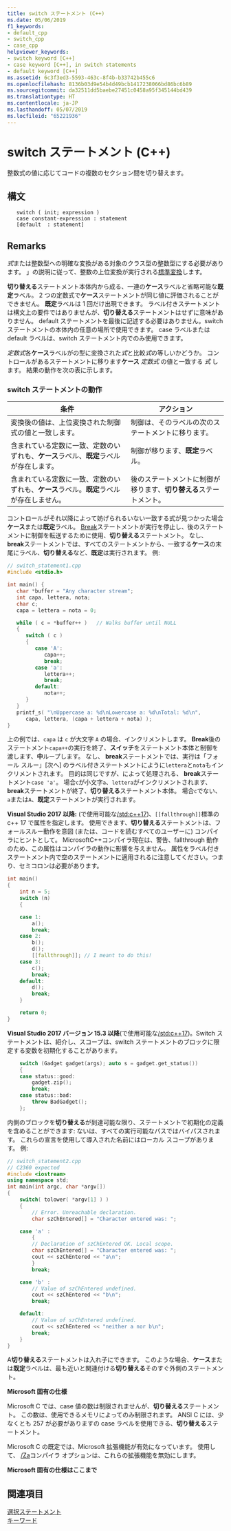 ```yaml
---
title: switch ステートメント (C++)
ms.date: 05/06/2019
f1_keywords:
- default_cpp
- switch_cpp
- case_cpp
helpviewer_keywords:
- switch keyword [C++]
- case keyword [C++], in switch statements
- default keyword [C++]
ms.assetid: 6c3f3ed3-5593-463c-8f4b-b33742b455c6
ms.openlocfilehash: 8136b03d9e54b4d49bcb1417238066bd86bc6b89
ms.sourcegitcommit: da32511dd5baebe27451c0458a95f345144bd439
ms.translationtype: HT
ms.contentlocale: ja-JP
ms.lasthandoff: 05/07/2019
ms.locfileid: "65221936"
---
```

# <a name="switch-statement-c"></a>switch ステートメント (C++)

整数式の値に応じてコードの複数のセクション間を切り替えます。

## <a name="syntax"></a>構文

```
   switch ( init; expression )
   case constant-expression : statement
   [default  : statement]
```

## <a name="remarks"></a>Remarks

*式*または整数型への明確な変換がある対象のクラス型の整数型にする必要があります。 」の説明に従って、整数の上位変換が実行される[標準変換](standard-conversions.md)します。

**切り替える**ステートメント本体内から成る、一連の**ケース**ラベルと省略可能な**既定**ラベル。 2 つの定数式で**ケース**ステートメントが同じ値に評価されることができません。 **既定**ラベルは 1 回だけ出現できます。 ラベル付きステートメントは構文上の要件ではありませんが、**切り替える**ステートメントはせずに意味がありません。   default ステートメントを最後に記述する必要はありません。switch ステートメントの本体内の任意の場所で使用できます。 case ラベルまたは default ラベルは、switch ステートメント内でのみ使用できます。

*定数式*各**ケース**ラベルがの型に変換された*式*と比較*式*の等しいかどうか。 コントロールがあるステートメントに移ります**ケース** *定数式* の値と一致する *式* します。 結果の動作を次の表に示します。

### <a name="switch-statement-behavior"></a>switch ステートメントの動作

|条件|アクション|
|---------------|------------|
|変換後の値は、上位変換された制御式の値と一致します。|制御は、そのラベルの次のステートメントに移ります。|
|含まれている定数に一致、定数のいずれも、**ケース**ラベル、**既定**ラベルが存在します。|制御が移ります、**既定**ラベル。|
|含まれている定数に一致、定数のいずれも、**ケース**ラベル。**既定**ラベルが存在しません。|後のステートメントに制御が移ります、**切り替える**ステートメント。|

コントロールがそれ以降によって妨げられるいない一致する式が見つかった場合**ケース**または**既定**ラベル。 [Break](../cpp/break-statement-cpp.md)ステートメントが実行を停止し、後のステートメントに制御を転送するために使用、**切り替える**ステートメント。 なし、 **break**ステートメントでは、すべてのステートメントから、一致する**ケース**の末尾にラベル、**切り替える**など、**既定**は実行されます。 例:

```cpp
// switch_statement1.cpp
#include <stdio.h>

int main() {
   char *buffer = "Any character stream";
   int capa, lettera, nota;
   char c;
   capa = lettera = nota = 0;

   while ( c = *buffer++ )   // Walks buffer until NULL
   {
      switch ( c )
      {
         case 'A':
            capa++;
            break;
         case 'a':
            lettera++;
            break;
         default:
            nota++;
      }
   }
   printf_s( "\nUppercase a: %d\nLowercase a: %d\nTotal: %d\n",
      capa, lettera, (capa + lettera + nota) );
}
```

上の例では、`capa` は `c` が大文字 `A` の場合、インクリメントします。 **Break**後のステートメント`capa++`の実行を終了、**スイッチ**をステートメント本体と制御を渡します、**中**ループします。 なし、 **break**ステートメントでは、実行は「フォール スルー」[次へ] のラベル付きステートメントにように`lettera`と`nota`もインクリメントされます。 目的は同じですが、によって処理される、 **break**ステートメント`case 'a'`。 場合`c`が小文字`a`、`lettera`がインクリメントされます、 **break**ステートメントが終了、**切り替える**ステートメント本体。 場合`c`でない、`a`または`A`、**既定**ステートメントが実行されます。

**Visual Studio 2017 以降:** (で使用可能な[/std:c++17](../build/reference/std-specify-language-standard-version.md))、`[[fallthrough]]`標準の c++ 17 で属性を指定します。 使用できます、**切り替える**ステートメントは、フォールスルー動作を意図 (または、コードを読むすべてのユーザーに) コンパイラにヒントとして。 MicrosoftC++コンパイラ現在は、警告、fallthrough 動作のため、この属性はコンパイラの動作に影響を与えません。 属性をラベル付きステートメント内で空のステートメントに適用されるに注意してください。つまり、セミコロンは必要があります。

```cpp
int main()
{
    int n = 5;
    switch (n)
    {

    case 1:
        a();
        break;
    case 2:
        b();
        d();
        [[fallthrough]]; // I meant to do this!
    case 3:
        c();
        break;
    default:
        d();
        break;
    }

    return 0;
}
```

**Visual Studio 2017 バージョン 15.3 以降**(で使用可能な[/std:c++17](../build/reference/std-specify-language-standard-version.md))。Switch ステートメントは、紹介し、スコープは、switch ステートメントのブロックに限定する変数を初期化することがあります。

```cpp
    switch (Gadget gadget(args); auto s = gadget.get_status())
    {
    case status::good:
        gadget.zip();
        break;
    case status::bad:
        throw BadGadget();
    };
```

内側のブロックを**切り替える**が到達可能な限り、ステートメントで初期化の定義を含めることができます: ないは、すべての実行可能なパスではバイパスされます。 これらの宣言を使用して導入された名前にはローカル スコープがあります。 例:

```cpp
// switch_statement2.cpp
// C2360 expected
#include <iostream>
using namespace std;
int main(int argc, char *argv[])
{
    switch( tolower( *argv[1] ) )
    {
        // Error. Unreachable declaration.
        char szChEntered[] = "Character entered was: ";

    case 'a' :
        {
        // Declaration of szChEntered OK. Local scope.
        char szChEntered[] = "Character entered was: ";
        cout << szChEntered << "a\n";
        }
        break;

    case 'b' :
        // Value of szChEntered undefined.
        cout << szChEntered << "b\n";
        break;

    default:
        // Value of szChEntered undefined.
        cout << szChEntered << "neither a nor b\n";
        break;
    }
}
```

A**切り替える**ステートメントは入れ子にできます。 このような場合、**ケース**または**既定**ラベルは、最も近いと関連付ける**切り替える**そのすぐ外側のステートメント。

**Microsoft 固有の仕様**

Microsoft C では、case 値の数は制限されませんが、**切り替える**ステートメント。 この数は、使用できるメモリによってのみ制限されます。 ANSI C には、少なくとも 257 が必要がありますの case ラベルを使用できる、**切り替える**ステートメント。

Microsoft C の既定では、Microsoft 拡張機能が有効になっています。 使用して、 [/Za](../build/reference/za-ze-disable-language-extensions.md)コンパイラ オプションは、これらの拡張機能を無効にします。

**Microsoft 固有の仕様はここまで**

## <a name="see-also"></a>関連項目

[選択ステートメント](../cpp/selection-statements-cpp.md)<br/>
[キーワード](../cpp/keywords-cpp.md)